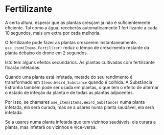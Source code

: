 # Fertilizante
A certa altura, esperar que as plantas cresçam já não é suficientemente eficiente.
Tal como a água, receberás automaticamente 1 fertilizante a cada 10 segundos, mais um extra por cada melhoria.

O fertilizante pode fazer as plantas crescerem instantaneamente. `use_item(Items.Fertilizer)` reduz o tempo de crescimento restante da planta debaixo do drone em 2 segundos.

Isto tem alguns efeitos secundários.
As plantas cultivadas com fertilizante ficarão infetadas.

Quando uma planta está infetada, metade do seu rendimento é transformado em `Items.Weird_Substance` quando é colhida.
A Substância Estranha também pode ser usada em plantas, o que tem o efeito de alternar o estado de infeção da planta e de todas as plantas adjacentes.

Por isso, se chamares `use_item(Items.Weird_Substance)` numa planta infetada, ela será curada, mas se a usares numa planta saudável, ela será infetada.

Se a usares numa planta infetada que tem vizinhos saudáveis, ela curará a planta, mas infetará os vizinhos e vice-versa.